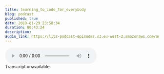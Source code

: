 ```yaml
---
title: learning_to_code_for_everybody
blog: podcast
published: true
date: 2019-01-29 23:58:34
duration: 00:43:24
description:
audio_link: https://lits-podcast-episodes.s3.eu-west-2.amazonaws.com/audio/learning_to_code_for_everybody.mp3
---
```

<div class="row">
<audio controls src='https://lits-podcast-episodes.s3.eu-west-2.amazonaws.com/audio/learning_to_code_for_everybody.mp3' class="col-md-12">
      Your browser does not support the <code>audio</code> element.
    </audio>
</div>
Transcript unavailable

[//]: # (we made it. We survived the fire that wass 2018 Happy New Year. Welcome back to Lost in the source. I am your host Lalla on DH today, I'm going to be talking about learning, learning how to code and just learning in general as we come into 2019 January's like the reset month. Symbolically, it's the months for changes the month for picking up new habits, new talents, new skills on basically just making yourself hot. You know, like making yourself the best this off the best, right? So today I'm gonna be talking about learning, learning how to code. I'm not going to go too much into Resource is on things. I think I have an episode about it already. If I don't, one will be coming up. But there's loads of stuff on Google anyway on DH, then in the source, we're gonna be looking at What's the back and engineer? What's the front end? And, you know, it's a full stack engineer for people who don't know for people who see these words splattered everywhere and have literally no clue. So let's get into the main topic. So learning, being an engineer is really about? Well, no entirely, but partly about knowing how to learn on DH. I think that was a big shift for me when I started learning how to code, because I went from a environment university environment on studying English literature and creative writing, which is very individualistic. It's very I mean, we had group tasks, obviously, but majority Bach off the course was about writing by yourself, reading by yourself and then discussing those things later. But a lot of it was, you know, alone. And then I shifted into Lenin House occurred and I still that had that kind of like solo Dolo mentality on. It didn't work for me where it works for me in you and you need it didn't work for me in engineering on DH. So I had to. She had to change. I had to shift. Then there's some things that I think you shouldn't know when you're learning anything new, right on one of those things is you need to know how you learn. You need to know how you are able to consume and retain information and then regurgitate it at will on. I'm not talking about the learning you do in school where you essentially, like, taught how to cram for big for big test the event on DH. Then, once that test is over, you just like forget everything. I'm talking about learning in a way that helps you retain the information on people. Learn in different ways. For some people that school environment is really useful. That's the best way to learn That's the best way to consumer retain information for other people. That environment is useless doesn't mean anything. They don't get the information, the content that they need, and they're unable to be practical. Use that content and information practically for me. I know the island best in a kind of seminar setting. So where I'm able to be told, an idea or concept, and then I'm able to discuss it, I'm able to kind of like explore it verbally and hear other people exported verbally so more of a discussion, setting more of a discussion environment. That's best for me, where I'm able to ask questions, receive answers on DH. So when I have first lot of London house code, I was learning by myself at my House Suk Academy and Co. Academy is a at the time, not sure what's like it now, but call Academy at the time was very handheld. It was pretty much Hey, right this thing and then you write the thing and then it's not welder and you got it on for me. That was not enough for other people. That may be enough, but for me, that was not enough. And I wasn't confident that I was actually learning the concepts that was being Tongkah Academy. So I moved into a boot camp setting and a boot camp is pretty much like an intensive. I have a whole podcast on my boot camp experience, but since she's in intensive learning environment where you learn how to code for a set amount of weeks or months on, it's just really intensive. Hence the name boot camp. And it wasn't I mean, for the 1st 4 weeks on my boot camp, I was failing, and that's because I still had that university man set off like a very individualistic learning. And then it wasn't until I started, like taking the best parts of union. What what what were the bits of uni that I really, really felt like I gained the most out on those of the seminars on DSO. Taking the best parts of me, I started asking questions. I started talking to my appears about stuff that we have learned and we were, you know, trying to figure out together. And that helped, ah, hole that helped shift and change things a lot because, I mean, my tutto wasn't the single source of information. If I didn't understand something, my tutu said I could not someone else who may explain it in a better way for me right on. So when I did that and I really, you know, created the ideal environment for me to learn personally, that's when I started to grow and I started to explore. And now that it's not really conducive for me to be in a boot camp for classroom or similar um, setting, I have to create that environment with the resource is that I have Andi. I think this is the place where a lot of people are, whether you are learning how to code as a begin, our you know, you're in the industry and you you don't have time to go to classes or, you know other things. How do you create the idol? Learning and bam? Oh, the resource is you have You have to be creative. You have to really, really be creative on DH. By that I mean so I'm going to just be using myself as an example. But for example, I this year I want to learn algorithms and data structures. I want to be able to describe things in Oh, and look Oh, Logan and all of this stuff. I wanna understand data structures. I want to understand how, um when to you, certain data taps over others when the best time to optimise is howto optimise. What kind of algorithms work best in what kind of scenarios, Right. And so for me, I can't go to university to go back on land. I mean, I could be pretty expensive on DH. I don't have a, um any classes that I've seen that I can go to that will fit within my schedule. So I have for a bunch of video tutorials from a website. Will you do me on DH? They have two tours unloads of things not just code and related, but that business and marketing and those of things on DH. The way the two tours a setup is that person does about records, a bunch of bite sized bridges. I'm talking anything between 3 to 10 minutes where you can, you know what a video on a concept in that time, and it is part of a longer lecture series. So you have a bunch of lecture series on DH, you know, small bite size chunks in between on then you also have, like, interactive tests where it's like you know, no where it's like consolidating the stuff that's in the videos in between. This works for me in terms ofthe receiving the information, but in terms of being able to discuss the information it I mean, I can ask questions in a form, I think. But it's not the same as asking or talking to someone. And so that's where my community and my network comes into play, right? So I am able to talk to friends who know this stuff I have. One of my closest friends is the person who really shifted me in this direction to learn this stuff, and he knows this stuff. I mean, he can't regurgitate algorithms off the top of his head. But he knows this stuff. He understands this stuff. He talks about this stuff in his daily work life and so I can ask him questions and we can discuss it. We can explore ideas, and then I have my mental Luke, who probably doesn't know I'm doing this yet. But, you know, I can talk to him about this stuff, too. And if I didn't have either of them, there would be things like to attack it. You know, talk to Twitter about this stuff. I could tweet about this stuff. Um, hopefully people tweet me back and say How that's not quite correct or that's actually exactly what it is. Oh, I could go to stack, overflow and ask questions since back overflow. Or I could Google see what other people have said and kind of for my own thoughts. Or I could create a port costs and talk about this into that, you know, it's just it's when people would respond to the podcast. Hopefully, our Kurata block post, you see where I'm going with this? There are loads of avenues where I can ask questions where I can give feedback on the things that I've learned on other people would then give me feedback on my ideas and my thoughts about those things that I'm creating that kind of like digital seminar setting, that interactive seminar setting that doesn't need to be confined to a classroom or a physical space. And this is help me learn and understand things are spoken about constant time. Um, and could the constant time of an algorithm like Cohen so much in the last few weeks, more so than I ever have in my life? And so now I really understand. More constant time is right, I may know, understand how Teo talk about space, constant space and stuff like that just yet, But I will eventually on DSO. You really need to be creative when you are creating your learning environment, and that includes looking in places where you know you may use for other things. I used to say, as a social tour, predominantly, but now it's also a learning tool. Um, I follow. I'm on mediums. I read articles and things other people have returned. I listened to other people's podcasts and stuff like that, just really using the resources I have to build the ideal learning environment for me on DH. So in order to do that, you need to know how you learn. I know that I learned in the seminar setting You need to know what resources you have available to you as well. Um, and so Googles the best resource. I think he just search if you don't use google dot dot go. And you just such whatyou're tryingto well, there are tests you can take, So there are tests you can take that will tell your learnings that whether it's like kinetic auditory visual and accept cheques I know for me it's a mixture. So hence why the seminar sets and kind of works for me. Um, but but you may be something completely different and those tests help. I don't know how you saw they are there not, But those tests apparently do help. Another thing that I'm that's gonna kind of like help with my learning and understanding is I've created a curriculum for myself, and the way I did that is going to be different to the way. So the way someone who's been in the industry will choose the topic Stain should learn is going to be different to the way somebody who's just starting out should choose the topics. So I'll start with the Black Begin and then I'll goto the way I did it. So begin. A person is not gonna know where to start from. You don't know what Teo even look into Andi. I think the best thing to do in that scenario is this. Try things out. Try tasting. See is all I like to say, Yeah, when I was starting our own code cattle man, I just tried a bunch of programming languages. Hey, html CSS job script. Ruby and Rubies were really fell in love. Hasty Marcia's Cecil call fun on a lot of people's issues. Start with that those languages because there's a shorter learning curve. But for me, that's not really where things started. To judge it really enjoy the front and until later in my career, but re bees were really fell in love on DH. Then I started looking for Ruby tutorials online, and then I decided, Actually, it's best for me to learn in a boot camp setting. Are there any, you know, short courses or whatever that will teach me this stuff you should taste and see. Another friend of mine also didn't really judge Hasty Mon css um side of things. So he went straight into room pretty much and then picked up the rest as he went along. I know people who do not even know. Hey, c'mon css it all on DH. They are like job engineers or pearl engineers like they didn't follow that route on. That's something to note. The road that you follow on that you go down doesn't have to look identical to anybody else's road. Your journey is yours. Your journey is different. You're Jenny's unique. It doesn't have to look like other people's. It can. But just because it doesn't doesn't mean it's invalid. So tasting and seeing what you like, what you enjoy, or even if you don't enjoy what you can tolerate, what languages you can tolerate on as a sake academy at the time from you is a good starting point. I think now it's not free anymore. You have to pay, but I think they're like free trials and stuff like that. And the reason I used academies because you have so many programmed languages right there, you don't have to do too much. Searching is just all there and so out safe. Do a free trial of co academy and see like you know, the first few languages. See how you feel about them. See, um, if anything intrigues you, excites you and then move him there. When you've picked a language or when you've picked a framework, you can kind of see what the fundamentals are in this room is what the basics are. You started the basics. And so if Coke Adam gets too expensive, we don't want Coke, and he's not the best place for you to learn. You might want to consider drilling a boot camp you might wanna consider going back to uni, or you might just want to see what's online. And so textbooks and resource is on mine. And so you will Google. You will search for basics in, for example, Python Python Fundamentals Foundation Python course, and you get a whole bunch of stuff that will teach you. The foundation's off that language, the basics off that language, And so you start with tasting and see what's out there, choosing something you are interested in and searching for the basics in that language in that framework. What one of the basic building blocks that you have to understand to really get how this works now that's for someone who's it began to kind of just working were from there. Once you've done the basics, then you can look at intermediate stuff, you know, get progressively harder as you go along. And then eventually what you might want to do is look at job descriptions. Full engineers in that programme longer. So you might want to look at Junior Python engineers what they expected to know in the job description, I'll tell you, like what? You shouldn't know what they expected to know, and you might wanna like. Make sure you understand this. And don't just look at one of description. Look at a few and you just make sure you know and understand those things. And this is if your learning by ourselves we're learning in a boot camp, you be taught the bet they'll have a curriculum before you. But if you're building your own curriculum, you will need to use all the resources available to you and I think job descriptions, especially when you feel a bit more comfortable with the basics on the intermediates. The job descriptions really, really help to know what really life engineers Cos. Expects of you. And, you know, using tools that you to me where the video tutorials are, you know, adequately labelled This is for beginners, path of engineer. This's for intermediate. This is what France or whatever on DH, they usually have, like a lecture series where they teaching. I do have the paper two tours on you know me. But they do a lot of sales. I've never had to pay full price when they do loads of cells rabble in times of the year. So I would say, if it is full price, maybe pop back in a week or so and see if it's the full price for someone who's been in the industry a bit longer, though the way I have decided I got my curriculum is just looking at what's hot that I don't know. And also where are my knowledge gaps? What do I want to know? That I don't know. And if I want to get to the next level, what does the next level? No, I don't know. On these away these are the three ways I've decided to build my curriculum. So I knew that a knowledge gap for me was, as I said, algorithms and data structures. I don't know about that stuff and I think I should. And something that's hot is reacting. Re ducks, although it's that is still getting hot. But you know, we'll see what the next best thing is. Something that's what is reacting. The Ducks and every time I've tried to learn, we have to re ducks. I'm fairly productive in reactionary ducks. But I'd like to be more productive and really be comfortable. And every time I've tried to do that has been in an environment that's not been conducive to my learning. So now that I have an environment that created myself and that I have control over, I think is a good time to learn reacting re ducks on DH, then you know, skills that engineers above me have that I may not have a CZ well being able to really deep dive into problems and, you know, think about problems in an abstract way and knowing that there are many different solutions to the problem and no, which solution to choose things like that. Um, I want to get better at. And so that's how I've been able to build my curriculum. I've been ableto look at different holes basically my knowledge, and tried to fill them on DSO. That's how you know, beginning confuse their topics and more so on who's been in here for a while can choose their topics as well. And another thing to kind of consolidate your learning is you need to be able to practise on. In this context, that means building you need to be able to build building is really essential to consolidate the things that you know. Um and it doesn't have to be the next best thing. I think maybe sometimes I stop. I mean, that's what has put me off in the past. Like, are the thing I built? It has to be useful. Those people after you use it, it has to be, you know, hot. It has to be attractive as Toby. This has to be that and no, really does it. I mean, if you're learning Ruby, build a calculator. Nobody has used a calculator, but you are consolidating certain things you're consider getting your operations work. You know how to use an array. If you need to use an array, you know how to get You know how to get data from a user. You know, you know, you know certain things, right, And and no one's gonna use that calculator, but that doesn't matter. You are practising. You are just build into practise. And you know, the more you build it, the more you practise those skills, The more become second nature this things that I do now. That's just second nature, that when I started programme and I'd even know what they were, you know? So it's about building. Just keep practising and build small, small things Don't go for the giant mammoth APs straight away. Build small things. And that goes for whether your new engine and order engineer or the eldest tension is you want to keep building small things by size. Things. I think glitch is a really good place where you could find small bite size things to build in remix and re fix on DH ideas and stuff of things to build. I think his glitch dot com by minor be klicks dot com. I'll put the put the website in the description, but just ideas of building small things. Also, building is not the only way, depending what you're learning. You may also want to solve problems. Um, I keep using the data. Shutters and mark are those as an example, but in learning that, you know, it is difficult. What can I build with ex algorithm or with wide a two stretch? It is It is kind of the wrong way to think about that. Rather what problems can be solved. And I think I use Project Oiler a za place to practise product Oiler. I think there's another one. Oh, are these cutters? Is that Africa was called, But I'll find it, um, but Project Boiler is a good place. It just has, like, a whole list off problems. And they can elect math, see problems, But that's a good place itches on and its language agnostic. So it doesn't matter what language you're using, as long as the language can, you know, do maxim dates of structures and stuff. But I'm able to just practise the stuff I'm learning. Andi, you know, think about problems in new ways, right? So building on also problem solving really important to consolidate the things that you're learning and know what to use when you know, and to use both as well. People also, you know, really value side projects. I must, I guess, because my biggest iPod it's his black coltec. I have gotten away with not really doing the whole side project thing. Um, side projects. I think our unfairly valued. Not everybody has the time to do side projects, and everybody has the capacity to decide projects on everybody wants to be separatists. I mean, in your free time, you don't necessarily wanna code. And that was me for the whole of 2018. In my free time, I didn't want to code. I wouldn't want to do anything tech related. I didn't do any talks or extra workshops outside of black art cheque or anything, because I wanted that time for myself. And I think that's fair. Um, so that's not to say that you shouldn't do sad projects, do side projects if you want to be separatists, if you have time to do side projects. But when you're under the man and phase, you also do you have to be mindful of you need to make time to practise on DH. So if you don't have time to practise, it's gonna take a really long time for you to learn the things that you need to learn. Um, you need to be able to show the theory he needs to be able to show you're working essentially so sour. Budget side projects are good for that. If you work in an environment, though, that allows you to learn on the job. That's fantastic. On DH, you can do this through the lot Black. Caltech has a scholarship programme for complete beginners where we pay, um, your living expenses. Teo work with a company in this year last year. So it was eight. Right? And they will teach you how to code. They haven't academy where they'll teach child's code for three months. And then you go into an internship programme and et cetera, et cetera. And that's the perfect lead. An environment, right. Um oh, if you look more further long and your your job allows you, you know, invest into Helen. And so one of the places I works, they got me a mental. They also got my manager mentors Wasit wasn't just like a beginner thing. They got me a mental. I was able to work on things that in the past I wouldn't have been able to work out on other jobs. They come in, like, threw me into the deep end, but gave me a life dressed, you know, they said, Yeah, we just they didn't have a big team, so things just needed to get downstairs like we need to get this done. But we will help you along the way. You're not gonna drown, you're not gonna sink, you're gonna flow. And we will carry you if we need to carry you on. That was a really, really good environment for me to learn, So I was able to build. I was able to practise, you know? So that's it was amazing, to be honest, two more things that I think are really imported specifically in learning how to code reading the code on DH, being able to recreate things already out there. So I guess reading the code is this is a really way to understand how your programming language works. If you are learning, hates him. L will css a really good way to be. The code is just Teo. See final words that that you really like on DH. See what it's built off on? The way can do that is if you go to a website in just right click and you see to things. You see a few source and you see inspect view source will give you the whole hate tear mouth for that page. And probably some javascript too. And inspect will open up a little window, maybe to your side of your screen, not at the bottom of your screen on I will show you the hate tear my elements on the page and also show you Ah, the CSS rules. So you, Khun Total CSS rules and you can kind of play around with CSS rules and see what happens when switch this thing off happens when change the colour of the fun size of the text of this thing and we need to fiddle with things and see how other people are building their websites. What are the tricks and tips people are using to build their websites? And if you're not using hgh hmrc assess you, Khun, go to Code Cat and Niko Academy could goto get hub and find a maybe a popular I'm repository on Get hub everybody. We use gems so find, you know, popular Jem, maybe device. And that's a popular authenticating gem. And just start reading, maybe start of the controllers, because the controllers are usually the easiest to read, in my opinion, on DH, then move on to your models and read line by line. It can be overwhelming, and I think there may be some resources are there to see the best repositories to read from the Learn how to code. Um, but start line by line on. I would recommend do this when you really have some kind of grasp on the language, they're not wearing you like a complete beginner because they'll be overwhelming. It will be fought over. But when you have some kind of grasp of the language, or if you've been an engineer long enough on breeding code is not daunting to anymore. It's still a really, really good way to learn on toe, understand how the language works, how the boot and Brooks are formed on DH, being able to recreate something called us already out there something so the front end is not my strongest point, but I'm able I'm productive, innit? I'm able to create things in it On DH for me, Something I've learned is that I love the things I want to do. Other people ready, done them. And so instead of breaking my head trying to figure out how do I do this thing I look over other people done particularly paged him on CSS I look at OK, this is how this thing is done and I just re create it. I might tweak it to make it. It's the end of what I'm building, but just being able to look at what other people have done on every career helps you pick up skills and also helps you understand better because, you know, this works here. Okay, How do I make it work here, You know, and it's a really, really good way to be productive. And it's also a good way to learn and understand things. I hope this topic has made sense is a bit rambling because, like, I'm just may talking from experience here. So you need Teo. Go over the things you need to learn how to learn. You need to figure out what your best environment is for learning. I'm going to be able to choose the things you learn. Um, and I kind of gives a few tips on how to choose what to learn. One. To learn it, Um, you need to practise problem solving to practise building. You can do that through side projects if you want to, but it's not by force, and you should read code read code, and we create something cool that's already out there. Now the re created something called That's Already out there works a lot better for the front end than it does with back in. I wouldn't recommend if you are rebuilding their China recreate device or something big like that. But as I used the example earlier like build a calculator, I'm sure sounds really built a calculator and use that to understand what's going on. Bill Tick, tack toe. You know, basic things like that on Twitter. I arts work to let me know what they want to know before they start. Then it has code on also what they wish they knew before they started learnin hearts of code. So a few people got back to me, one person said. How are you able to learn two languages at the same time without getting confused? Something to understand what you're learning? Programming languages is that ultimately, apart from land, the syntax you are learning concepts you're learning programming concepts, which are really applicable across the board. So, for example, if your learning JavaScript and Jelena Ruby you learn programming concepts such as a conditional such as variables, which essentially do the same thing or similar enough things in both languages, so it doesn't matter if you learn a reveal A Ninja Scripts, you're learning that concept. The difference will be how that thing is written in each language. What's this syntax for conditional in Ruby, What's the syntax for conditional in Java? Script was the syntax for variable and really wants this intact for variable and JavaScript. And if you get that wrong sometimes that's fine. Just fix it. Um, I get it when I switch between languages really quickly. Sometimes I make that mistake, but ultimately I know that you're learning the the principle rather than you know the actor implement you me or question learning the implementation of the thing. But above all, you're learning the principle of the thing, right? And, yeah, I think that's what's helped me A lot more is that know that, Oh, it's not wrong to do an if statement and Ruby because that's valid is just how I write in your statement in job scriptures. Also, valid issues about how I write in fixing syntax is literally the easiest thing to do in terms ofthe. That's how quick it is to fix. You don't have the rejig how you think or anything. It's just, Oh, you've missed this way should have included that Something someone else's said is Chima has angst or has said that he wishes he knew self that was part off the job. Now many folks fall into two camps when it comes to just in general life. Either you have impostor syndrome. We have this other thing, which I for one of the name ofthe rights, like you're overconfident. You think you're super super smart. You think you just know everything because engineering is hot, engineering is difficult. Engineering is not easy when you're learning. It is very easy to feel like you don't know anything because engineering is also involves continual learning on DH. It will always be hard. That feeling really doesn't go away unless you fall into the camp of people. That's like I know everything right, But that feeling really goes away and you is easy for you to fall into black holes of like I don't know anything. This is all too difficult, too hard for me to comprehend. And it's not the things that you didn't know a year ago. And you know now we're hard to comprehend. But you comprehended them. You figured out you understood it, and now you're able to use those things and understand those things and be productive in those things. And that's kind of how I look at it is I do get a lot of impulsive syndrome. But, you know, looking at where I was a year going, where I am now is a sight to behold. I did a Project Oiler task the other day, and I finished in, like, five minutes on. There's no way I would have been able to finish that quickly a year ago. You may be a few months ago, right? So really keeping track of your progress, I think, helps with the self doubt because in times and you're dying yourself, you can just look back on what you've done. And I think that's actually a really good rater. Mitigate that, but also knowing that that's kind of I don't say part of the job. But I haven't counted very few engineers who don't have that or who have never had that mrs say that, um, something both Chima on DH someone, Els only have said, is also that they're different avenues to a career. And what Ali said specifically was, um, there's no one true road map, and that's so true. And I think I mentioned this earlier. Your journey will be different to somebody else's journey, and that's fine. You both reached the same and destination. You take the path that suited for you. That's best for you. And they take the part that suited him best for them. And that may look like you go into you need that may look back. You go into a boot camp that may look like neither of those things. It may look like you learning hasty, Marcia's says first, and then looks like you're learning hasty Amar CSS last and we look like you never learn in haste, Iman CSS. That's fine. The key thing is that you are productive and that you know what you need to know to get the job done. And on that only also said that they wish they knew, um, that you can learn without you need a boot camp for inexpensive course, but the latter. Or make it easier on that's true. You can learn by yourself you can learn. Alone, however, is so much easier to go to uni or a boot camp for multiple reasons, apart from the fact that you be learning on the curriculum is like Bill intended for you. Um, there's also the thing off networks and community that you develop that will be harder to develop by yourself. Access to jobs. Access to resource is access to specialists and, you know, experts in the field, et cetera, et cetera, that you may not get if you're learning alone or maybe harder to get. If you're learning alone, so doesn't things people wish they knew before they started Lenin's quota. While their coding. I think I may do this more often. Us, you know, to tow, tow, you know something and then talk about it on the podcast that let me know how you find that if there is anything you want me to talk about, a podcast tweet me. The handle is at lost in the source. Very simple. Very basic on DH. Yeah, Let's get in the source in the source today I am going to very quickly go over the difference between a back and engineer of front end engineer and a force back engineer. So a back and engineer is someone who deals with the back end, and the back end is the bit off the application, the programme that you cannot see that really bills of data retrieval and presenting data around, you know, sending data here there and everywhere on DH. There's a lot that goes into the back, and so we're talking databases. We're talking controllers and models back background jobs and tasks. We're talking, you know, a whole bunch of stuff, basically, and a good example is a form. So when you hit a website and they ask you to sign up and you have a form that said, give me your name, your email address and I posit an apostle confirmation when you hit? Submit that data that you've given your email your name possible Possible confirmation. That data is like basically goes from what you've attached to the back end on in the back end. It's, you know, saved into the necessary tables. It creates the necessary objects it needs to create on et cetera. That all happens on the back, and you can't see that. But because that happens on the back end, it means that when you return to that website, it's that are filling that same foreman again, or you need to do is fill in a look in form on what you've locked in. You know, the same thing happens that data goes, saves into where it needs to save two, and then sends you to where you're able to go. But without the data being saved on, transported on without those obvious being created, you literally all you be able to do is fill in the form. You wouldn't actually be able to submit that data, which brings me to the front. So the front and if the back end is all about, you know, data and retrieving data saving dates on creating objects based on the data receives. The front end is about displaying. So the friends literally everything that you can see that includes the colours, that text, the type, the design, all of that stuff. That's the front end and also some some interactions rich art, which is many jobs keep. So you know, some certain animations and you know, when you hover over something and another thing changes colour hair or there Or, you know, and certain things like that that is the front end. Everything you can see everything you can interact is the front end on DH so false that brings both of these two things together and says You can do both back handing you, Khun, do both front and certain example off a full stack framework. I don't know if they're any fools. That language is off the job. Script does try to be a force that I don't see does try. John Skit is considered a full stack language because you can use job skirts with on the front end on on the back end. But the back end is kind of I'm not going to confuse you. JavaScript is considered a force that language, but typically you have forced that frameworks of ruby on rails is one of those framers and and allows you to do both back end stuff really nicely and front and stuff. We nasty all in one place, and he said she using a few different languages, but all in one place. It doesn't feel like using too many different languages, but really you're using, like hasty MLC assis on DH ruby and then some rails, and then some P R B again, I'm not going to confuse you, but, yeah, Rails is a full stack framework. Job script is considered a full stack language on force. That just means you're bringing the two together. You're bringing back end and you bring in front end. Well, let me just quickly get some examples off some front end languages, I think, has that hating Marcy Assess Hamel SCS says he's our friend and back end would be stuff like Java, Ruby Python as well on. I think Django is a python forced back framework. And so, yeah, that is back in front end and full stack. So when you see job descriptions asking for back and engineer, they usually want someone who's going to deal with the dates of Basie type stuff and building infrastructure type stuff, really building out the how data moves through the application and how messages passed through the application. If you're looking for some an engineer role that says front and that's probably looking for someone who's going to display that data to the user and really think about how the use and navigates through the website or through that Web app. So the application on If you're looking at four stack, you're looking us on who's gonna be a bit of both. So yeah, that is it. This is the first episode of 2019 is a bit of a long one today if you stuck through. Thank you. I hope I haven't been to Ram. Billy. Make sure you follow me on Twitter at Lost in the source. I'm send me questions if you have any on DH. Yeah, I will see you next time. Bye.)
